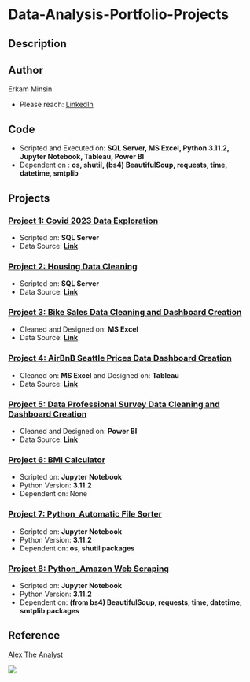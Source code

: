 # Data-Analysis-Portfolio-Projects

## Description
## Author
Erkam Minsin
+ Please reach: [LinkedIn](https://www.linkedin.com/in/erkam-minsin-msc-37537514a/)
## Code
+ Scripted and Executed on: **SQL Server, MS Excel, Python 3.11.2, Jupyter Notebook, Tableau, Power BI** 
+ Dependent on : **os, shutil, (bs4) BeautifulSoup, requests, time, datetime, smtplib**
## Projects
### [Project 1: Covid 2023 Data Exploration](https://github.com/eminsin/Data-Analysis-Portfolio-Projects/blob/main/Covid2023.sql)
+ Scripted on: **SQL Server**
+ Data Source: **[Link](https://ourworldindata.org/covid-deaths)**
### [Project 2: Housing Data Cleaning](https://github.com/eminsin/Data-Analysis-Portfolio-Projects/blob/main/NashvilleHousing.sql)
+ Scripted on: **SQL Server**
+ Data Source: **[Link](https://github.com/AlexTheAnalyst/PortfolioProjects/blob/main/Nashville%20Housing%20Data%20for%20Data%20Cleaning.xlsx)**
### [Project 3: Bike Sales Data Cleaning and Dashboard Creation](https://github.com/eminsin/Data-Analysis-Portfolio-Projects/blob/main/Excel%20Project%20Dataset.xlsx)
+ Cleaned and Designed on: **MS Excel**
+ Data Source: **[Link](https://github.com/AlexTheAnalyst/Excel-Tutorial/blob/main/Excel%20Project%20Dataset.xlsx)**
### [Project 4: AirBnB Seattle Prices Data Dashboard Creation](https://public.tableau.com/app/profile/erkam.minsin/viz/VizofAirBnBSeattle/Dashboard1)
+ Cleaned on: **MS Excel** and Designed on: **Tableau**
+ Data Source: **[Link](https://www.kaggle.com/datasets/alexanderfreberg/airbnb-listings-2016-dataset)**
### [Project 5: Data Professional Survey Data Cleaning and Dashboard Creation](https://github.com/eminsin/Data-Analysis-Portfolio-Projects/blob/main/Project.pbix)
+ Cleaned and Designed on: **Power BI**
+ Data Source: **[Link](https://github.com/AlexTheAnalyst/Power-BI/blob/main/Power%20BI%20-%20Final%20Project.xlsx)**
### [Project 6: BMI Calculator](https://github.com/eminsin/Data-Analysis-Portfolio-Projects/blob/main/BMI%20Calculator%20.ipynb)
+ Scripted on: **Jupyter Notebook**
+ Python Version: **3.11.2**
+ Dependent on: None
### [Project 7: Python_Automatic File Sorter](https://github.com/eminsin/Data-Analysis-Portfolio-Projects/blob/main/Automatic%20Files%20Sorter.ipynb)
+ Scripted on: **Jupyter Notebook**
+ Python Version: **3.11.2**
+ Dependent on: **os, shutil packages**
### [Project 8: Python_Amazon Web Scraping](https://github.com/eminsin/Data-Analysis-Portfolio-Projects/blob/main/Amazon%20Web%20Scraping%20Using%20Python.ipynb)
+ Scripted on: **Jupyter Notebook**
+ Python Version: **3.11.2**
+ Dependent on: **(from bs4) BeautifulSoup, requests, time, datetime, smtplib packages**

## Reference
[Alex The Analyst](https://www.youtube.com/watch?v=rGx1QNdYzvs&list=PLUaB-1hjhk8FE_XZ87vPPSfHqb6OcM0cF)

![](https://github.com/eminsin/Data-Analysis-Portfolio-Projects/blob/main/certification/Data%20Analytics%20Bootcamp%20Certification%20of%20Completion.png)
